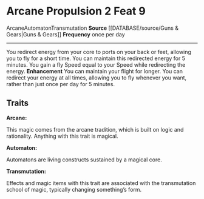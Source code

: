 ﻿---
actions: '[two-actions]'
feat: Arcane Propulsion
frequency: once per day
id: '3100'
level: '9'
name: Arcane Propulsion
rarity: Common
school: Transmutation
source: '[[DATABASE/source/Guns & Gears|Guns & Gears]]'
trait:
- '[[DATABASE/trait/Arcane|Arcane]]'
- '[[DATABASE/trait/Automaton|Automaton]]'
- '[[DATABASE/trait/Transmutation|Transmutation]]'
type: Feat

---
# Arcane Propulsion <span class="action-icon">2</span> <span class="item-type">Feat 9</span>

<span class="item-trait">Arcane</span><span class="item-trait">Automaton</span><span class="item-trait">Transmutation</span>
**Source** [[DATABASE/source/Guns & Gears|Guns & Gears]]
**Frequency** once per day

---
You redirect energy from your core to ports on your back or feet, allowing you to fly for a short time. You can maintain this redirected energy for 5 minutes. You gain a fly Speed equal to your Speed while redirecting the energy.
**Enhancement** You can maintain your flight for longer. You can redirect your energy at all times, allowing you to fly whenever you want, rather than just once per day for 5 minutes.

## Traits

**Arcane:**

This magic comes from the arcane tradition, which is built on logic and rationality. Anything with this trait is magical.

**Automaton:**

Automatons are living constructs sustained by a magical core.

**Transmutation:**

Effects and magic items with this trait are associated with the transmutation school of magic, typically changing something’s form.